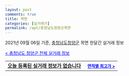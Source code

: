```yaml
---
layout: post
comments: true
title: 목면
categories: [실거래가]
permalink: /apt/충청남도청양군목면
---
```


2021년 09월 06일 기준, <a href="/apt/충청남도청양군">충청남도청양군</a> 목면 한달간 실거래 정보

<a style="color: blue;" href="/apt/충청남도청양군">< 충청남도 청양군 전체 실거래 정보</a>
<!---- start ---->
<table>
  <tr>
    <td colspan="4" style="font-weight: bold;"><a href="/apt/충청남도청양군목면{name_without_space}">오늘 등록된 실거래 정보가 없습니다</a> &nbsp;&nbsp;&nbsp; <a style="color: blue; font-size: smaller;" href="/apt/충청남도청양군목면{name_without_space}">면적별 최고가 ></a></td>
  </tr>
    
</table>
<!---- end ---->
    